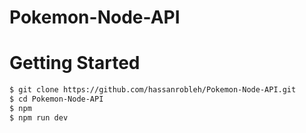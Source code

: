 # Pokemon-Node-API

# Getting Started

```bash
$ git clone https://github.com/hassanrobleh/Pokemon-Node-API.git
$ cd Pokemon-Node-API
$ npm 
$ npm run dev
